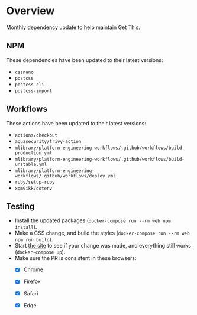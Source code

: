 # Overview
Monthly dependency update to help maintain Get This.

## NPM
These dependencies have been updated to their latest versions:
- `cssnano`
- `postcss`
- `postcss-cli`
- `postcss-import`

## Workflows
These actions have been updated to their latest versions:
- `actions/checkout`
- `aquasecurity/trivy-action`
- `mlibrary/platform-engineering-workflows/.github/workflows/build-production.yml`
- `mlibrary/platform-engineering-workflows/.github/workflows/build-unstable.yml`
- `mlibrary/platform-engineering-workflows/.github/workflows/deploy.yml`
- `ruby/setup-ruby`
- `xom9ikk/dotenv`

## Testing
- Install the updated packages (`docker-compose run --rm web npm install`).
- Make a CSS change, and build the styles (`docker-compose run --rm web npm run build`).
- Start [the site](http://localhost:4567) to see if your change was made, and everything still works (`docker-compose up`).
- Make sure the PR is consistent in these browsers:
  - [x] Chrome
  - [x] Firefox
  - [x] Safari
  - [x] Edge
  
